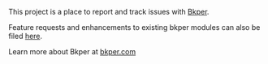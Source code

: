 This project is a place to report and track issues with [Bkper](https://bkper.com "bkper.com").

Feature requests and enhancements to existing bkper modules can also be filed [here](https://github.com/bkper/issues/issues "Bkper Issues").

Learn more about Bkper at  [bkper.com](https://bkper.com "About bkper")
